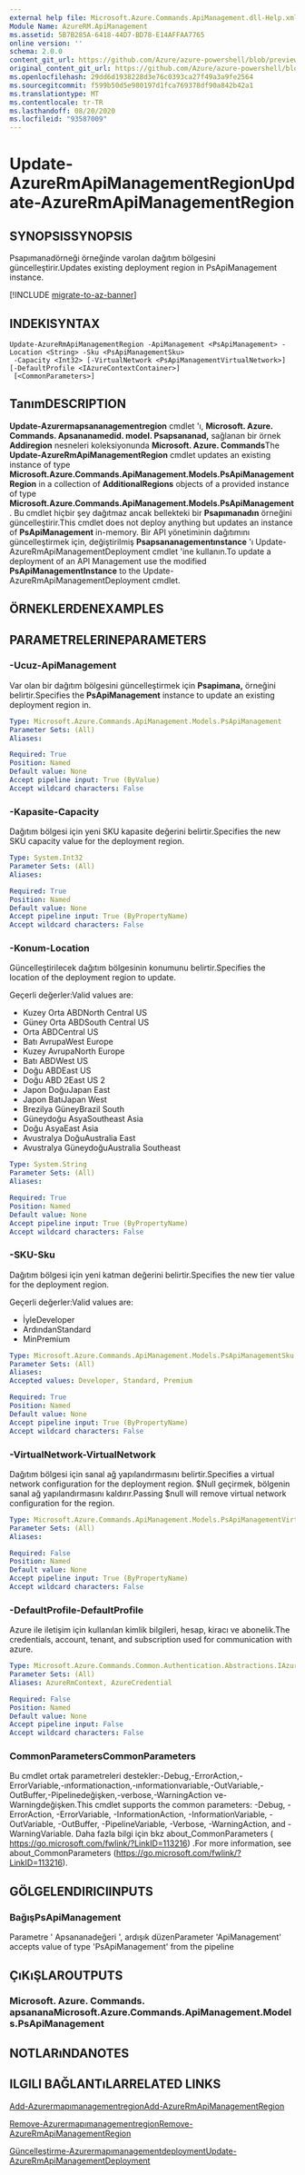 ```yaml
---
external help file: Microsoft.Azure.Commands.ApiManagement.dll-Help.xml
Module Name: AzureRM.ApiManagement
ms.assetid: 5B7B285A-6418-44D7-BD78-E14AFFAA7765
online version: ''
schema: 2.0.0
content_git_url: https://github.com/Azure/azure-powershell/blob/preview/src/ResourceManager/ApiManagement/Commands.ApiManagement/help/Update-AzureRmApiManagementRegion.md
original_content_git_url: https://github.com/Azure/azure-powershell/blob/preview/src/ResourceManager/ApiManagement/Commands.ApiManagement/help/Update-AzureRmApiManagementRegion.md
ms.openlocfilehash: 29dd6d1938228d3e76c0393ca27f49a3a9fe2564
ms.sourcegitcommit: f599b50d5e980197d1fca769378df90a842b42a1
ms.translationtype: MT
ms.contentlocale: tr-TR
ms.lasthandoff: 08/20/2020
ms.locfileid: "93587009"
---
```

# <span data-ttu-id="9a5c1-101">Update-AzureRmApiManagementRegion</span><span class="sxs-lookup"><span data-stu-id="9a5c1-101">Update-AzureRmApiManagementRegion</span></span>

## <span data-ttu-id="9a5c1-102">SYNOPSIS</span><span class="sxs-lookup"><span data-stu-id="9a5c1-102">SYNOPSIS</span></span>
<span data-ttu-id="9a5c1-103">Psapımanadörneği örneğinde varolan dağıtım bölgesini güncelleştirir.</span><span class="sxs-lookup"><span data-stu-id="9a5c1-103">Updates existing deployment region in PsApiManagement instance.</span></span>

[!INCLUDE [migrate-to-az-banner](../../includes/migrate-to-az-banner.md)]

## <span data-ttu-id="9a5c1-104">INDEKI</span><span class="sxs-lookup"><span data-stu-id="9a5c1-104">SYNTAX</span></span>

```
Update-AzureRmApiManagementRegion -ApiManagement <PsApiManagement> -Location <String> -Sku <PsApiManagementSku>
 -Capacity <Int32> [-VirtualNetwork <PsApiManagementVirtualNetwork>] [-DefaultProfile <IAzureContextContainer>]
 [<CommonParameters>]
```

## <span data-ttu-id="9a5c1-105">Tanım</span><span class="sxs-lookup"><span data-stu-id="9a5c1-105">DESCRIPTION</span></span>
<span data-ttu-id="9a5c1-106">**Update-Azurermapsananagementregion** cmdlet 'ı, **Microsoft. Azure. Commands. Apsananamedid. model. Psapsananad,** sağlanan bir örnek **Addiregion** nesneleri koleksiyonunda **Microsoft. Azure. Commands**</span><span class="sxs-lookup"><span data-stu-id="9a5c1-106">The **Update-AzureRmApiManagementRegion** cmdlet updates an existing instance of type **Microsoft.Azure.Commands.ApiManagement.Models.PsApiManagementRegion** in a collection of **AdditionalRegions** objects of a provided instance of type **Microsoft.Azure.Commands.ApiManagement.Models.PsApiManagement**.</span></span>
<span data-ttu-id="9a5c1-107">Bu cmdlet hiçbir şey dağıtmaz ancak bellekteki bir **Psapımanadın** örneğini güncelleştirir.</span><span class="sxs-lookup"><span data-stu-id="9a5c1-107">This cmdlet does not deploy anything but updates an instance of **PsApiManagement** in-memory.</span></span>
<span data-ttu-id="9a5c1-108">Bir API yönetiminin dağıtımını güncelleştirmek için, değiştirilmiş **Psapsananagementınstance** 'ı Update-AzureRmApiManagementDeployment cmdlet 'ine kullanın.</span><span class="sxs-lookup"><span data-stu-id="9a5c1-108">To update a deployment of an API Management use the modified **PsApiManagementInstance** to the Update-AzureRmApiManagementDeployment cmdlet.</span></span>

## <span data-ttu-id="9a5c1-109">ÖRNEKLERDEN</span><span class="sxs-lookup"><span data-stu-id="9a5c1-109">EXAMPLES</span></span>

## <span data-ttu-id="9a5c1-110">PARAMETRELERINE</span><span class="sxs-lookup"><span data-stu-id="9a5c1-110">PARAMETERS</span></span>

### <span data-ttu-id="9a5c1-111">-Ucuz</span><span class="sxs-lookup"><span data-stu-id="9a5c1-111">-ApiManagement</span></span>
<span data-ttu-id="9a5c1-112">Var olan bir dağıtım bölgesini güncelleştirmek için **Psapimana,** örneğini belirtir.</span><span class="sxs-lookup"><span data-stu-id="9a5c1-112">Specifies the **PsApiManagement** instance to update an existing deployment region in.</span></span>

```yaml
Type: Microsoft.Azure.Commands.ApiManagement.Models.PsApiManagement
Parameter Sets: (All)
Aliases: 

Required: True
Position: Named
Default value: None
Accept pipeline input: True (ByValue)
Accept wildcard characters: False
```

### <span data-ttu-id="9a5c1-113">-Kapasite</span><span class="sxs-lookup"><span data-stu-id="9a5c1-113">-Capacity</span></span>
<span data-ttu-id="9a5c1-114">Dağıtım bölgesi için yeni SKU kapasite değerini belirtir.</span><span class="sxs-lookup"><span data-stu-id="9a5c1-114">Specifies the new SKU capacity value for the deployment region.</span></span>

```yaml
Type: System.Int32
Parameter Sets: (All)
Aliases: 

Required: True
Position: Named
Default value: None
Accept pipeline input: True (ByPropertyName)
Accept wildcard characters: False
```

### <span data-ttu-id="9a5c1-115">-Konum</span><span class="sxs-lookup"><span data-stu-id="9a5c1-115">-Location</span></span>
<span data-ttu-id="9a5c1-116">Güncelleştirilecek dağıtım bölgesinin konumunu belirtir.</span><span class="sxs-lookup"><span data-stu-id="9a5c1-116">Specifies the location of the deployment region to update.</span></span>

<span data-ttu-id="9a5c1-117">Geçerli değerler:</span><span class="sxs-lookup"><span data-stu-id="9a5c1-117">Valid values are:</span></span>

- <span data-ttu-id="9a5c1-118">Kuzey Orta ABD</span><span class="sxs-lookup"><span data-stu-id="9a5c1-118">North Central US</span></span>
- <span data-ttu-id="9a5c1-119">Güney Orta ABD</span><span class="sxs-lookup"><span data-stu-id="9a5c1-119">South Central US</span></span>
- <span data-ttu-id="9a5c1-120">Orta ABD</span><span class="sxs-lookup"><span data-stu-id="9a5c1-120">Central US</span></span>
- <span data-ttu-id="9a5c1-121">Batı Avrupa</span><span class="sxs-lookup"><span data-stu-id="9a5c1-121">West Europe</span></span>
- <span data-ttu-id="9a5c1-122">Kuzey Avrupa</span><span class="sxs-lookup"><span data-stu-id="9a5c1-122">North Europe</span></span>
- <span data-ttu-id="9a5c1-123">Batı ABD</span><span class="sxs-lookup"><span data-stu-id="9a5c1-123">West US</span></span>
- <span data-ttu-id="9a5c1-124">Doğu ABD</span><span class="sxs-lookup"><span data-stu-id="9a5c1-124">East US</span></span>
- <span data-ttu-id="9a5c1-125">Doğu ABD 2</span><span class="sxs-lookup"><span data-stu-id="9a5c1-125">East US 2</span></span>
- <span data-ttu-id="9a5c1-126">Japon Doğu</span><span class="sxs-lookup"><span data-stu-id="9a5c1-126">Japan East</span></span>
- <span data-ttu-id="9a5c1-127">Japon Batı</span><span class="sxs-lookup"><span data-stu-id="9a5c1-127">Japan West</span></span>
- <span data-ttu-id="9a5c1-128">Brezilya Güney</span><span class="sxs-lookup"><span data-stu-id="9a5c1-128">Brazil South</span></span>
- <span data-ttu-id="9a5c1-129">Güneydoğu Asya</span><span class="sxs-lookup"><span data-stu-id="9a5c1-129">Southeast Asia</span></span>
- <span data-ttu-id="9a5c1-130">Doğu Asya</span><span class="sxs-lookup"><span data-stu-id="9a5c1-130">East Asia</span></span>
- <span data-ttu-id="9a5c1-131">Avustralya Doğu</span><span class="sxs-lookup"><span data-stu-id="9a5c1-131">Australia East</span></span>
- <span data-ttu-id="9a5c1-132">Avustralya Güneydoğu</span><span class="sxs-lookup"><span data-stu-id="9a5c1-132">Australia Southeast</span></span>

```yaml
Type: System.String
Parameter Sets: (All)
Aliases: 

Required: True
Position: Named
Default value: None
Accept pipeline input: True (ByPropertyName)
Accept wildcard characters: False
```

### <span data-ttu-id="9a5c1-133">-SKU</span><span class="sxs-lookup"><span data-stu-id="9a5c1-133">-Sku</span></span>
<span data-ttu-id="9a5c1-134">Dağıtım bölgesi için yeni katman değerini belirtir.</span><span class="sxs-lookup"><span data-stu-id="9a5c1-134">Specifies the new tier value for the deployment region.</span></span>

<span data-ttu-id="9a5c1-135">Geçerli değerler:</span><span class="sxs-lookup"><span data-stu-id="9a5c1-135">Valid values are:</span></span>

- <span data-ttu-id="9a5c1-136">İyle</span><span class="sxs-lookup"><span data-stu-id="9a5c1-136">Developer</span></span>
- <span data-ttu-id="9a5c1-137">Ardından</span><span class="sxs-lookup"><span data-stu-id="9a5c1-137">Standard</span></span>
- <span data-ttu-id="9a5c1-138">Min</span><span class="sxs-lookup"><span data-stu-id="9a5c1-138">Premium</span></span>

```yaml
Type: Microsoft.Azure.Commands.ApiManagement.Models.PsApiManagementSku
Parameter Sets: (All)
Aliases: 
Accepted values: Developer, Standard, Premium

Required: True
Position: Named
Default value: None
Accept pipeline input: True (ByPropertyName)
Accept wildcard characters: False
```

### <span data-ttu-id="9a5c1-139">-VirtualNetwork</span><span class="sxs-lookup"><span data-stu-id="9a5c1-139">-VirtualNetwork</span></span>
<span data-ttu-id="9a5c1-140">Dağıtım bölgesi için sanal ağ yapılandırmasını belirtir.</span><span class="sxs-lookup"><span data-stu-id="9a5c1-140">Specifies a virtual network configuration for the deployment region.</span></span>
<span data-ttu-id="9a5c1-141">$Null geçirmek, bölgenin sanal ağ yapılandırmasını kaldırır.</span><span class="sxs-lookup"><span data-stu-id="9a5c1-141">Passing $null will remove virtual network configuration for the region.</span></span>

```yaml
Type: Microsoft.Azure.Commands.ApiManagement.Models.PsApiManagementVirtualNetwork
Parameter Sets: (All)
Aliases: 

Required: False
Position: Named
Default value: None
Accept pipeline input: True (ByPropertyName)
Accept wildcard characters: False
```

### <span data-ttu-id="9a5c1-142">-DefaultProfile</span><span class="sxs-lookup"><span data-stu-id="9a5c1-142">-DefaultProfile</span></span>
<span data-ttu-id="9a5c1-143">Azure ile iletişim için kullanılan kimlik bilgileri, hesap, kiracı ve abonelik.</span><span class="sxs-lookup"><span data-stu-id="9a5c1-143">The credentials, account, tenant, and subscription used for communication with azure.</span></span>

```yaml
Type: Microsoft.Azure.Commands.Common.Authentication.Abstractions.IAzureContextContainer
Parameter Sets: (All)
Aliases: AzureRmContext, AzureCredential

Required: False
Position: Named
Default value: None
Accept pipeline input: False
Accept wildcard characters: False
```

### <span data-ttu-id="9a5c1-144">CommonParameters</span><span class="sxs-lookup"><span data-stu-id="9a5c1-144">CommonParameters</span></span>
<span data-ttu-id="9a5c1-145">Bu cmdlet ortak parametreleri destekler:-Debug,-ErrorAction,-ErrorVariable,-ınformationaction,-ınformationvariable,-OutVariable,-OutBuffer,-Pipelinedeğişken,-verbose,-WarningAction ve-Warningdeğişken.</span><span class="sxs-lookup"><span data-stu-id="9a5c1-145">This cmdlet supports the common parameters: -Debug, -ErrorAction, -ErrorVariable, -InformationAction, -InformationVariable, -OutVariable, -OutBuffer, -PipelineVariable, -Verbose, -WarningAction, and -WarningVariable.</span></span> <span data-ttu-id="9a5c1-146">Daha fazla bilgi için bkz about_CommonParameters ( https://go.microsoft.com/fwlink/?LinkID=113216) .</span><span class="sxs-lookup"><span data-stu-id="9a5c1-146">For more information, see about_CommonParameters (https://go.microsoft.com/fwlink/?LinkID=113216).</span></span>

## <span data-ttu-id="9a5c1-147">GÖLGELENDIRICI</span><span class="sxs-lookup"><span data-stu-id="9a5c1-147">INPUTS</span></span>

### <span data-ttu-id="9a5c1-148">Bağış</span><span class="sxs-lookup"><span data-stu-id="9a5c1-148">PsApiManagement</span></span>
<span data-ttu-id="9a5c1-149">Parametre ' Apsananadeğeri ', ardışık düzen</span><span class="sxs-lookup"><span data-stu-id="9a5c1-149">Parameter 'ApiManagement' accepts value of type 'PsApiManagement' from the pipeline</span></span>

## <span data-ttu-id="9a5c1-150">ÇıKıŞLAR</span><span class="sxs-lookup"><span data-stu-id="9a5c1-150">OUTPUTS</span></span>

### <span data-ttu-id="9a5c1-151">Microsoft. Azure. Commands. apsanana</span><span class="sxs-lookup"><span data-stu-id="9a5c1-151">Microsoft.Azure.Commands.ApiManagement.Models.PsApiManagement</span></span>

## <span data-ttu-id="9a5c1-152">NOTLARıNDA</span><span class="sxs-lookup"><span data-stu-id="9a5c1-152">NOTES</span></span>

## <span data-ttu-id="9a5c1-153">ILGILI BAĞLANTıLAR</span><span class="sxs-lookup"><span data-stu-id="9a5c1-153">RELATED LINKS</span></span>

[<span data-ttu-id="9a5c1-154">Add-Azurermapımanagementregion</span><span class="sxs-lookup"><span data-stu-id="9a5c1-154">Add-AzureRmApiManagementRegion</span></span>](./Add-AzureRmApiManagementRegion.md)

[<span data-ttu-id="9a5c1-155">Remove-Azurermapımanagementregion</span><span class="sxs-lookup"><span data-stu-id="9a5c1-155">Remove-AzureRmApiManagementRegion</span></span>](./Remove-AzureRmApiManagementRegion.md)

[<span data-ttu-id="9a5c1-156">Güncelleştirme-Azurermapımanagementdeployment</span><span class="sxs-lookup"><span data-stu-id="9a5c1-156">Update-AzureRmApiManagementDeployment</span></span>](./Update-AzureRmApiManagementDeployment.md)
